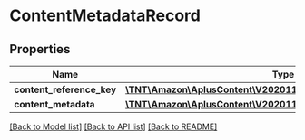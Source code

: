 # ContentMetadataRecord

## Properties
Name | Type | Description | Notes
------------ | ------------- | ------------- | -------------
**content_reference_key** | [**\TNT\Amazon\AplusContent\V20201101\Model\ContentReferenceKey**](ContentReferenceKey.md) |  | 
**content_metadata** | [**\TNT\Amazon\AplusContent\V20201101\Model\ContentMetadata**](ContentMetadata.md) |  | 

[[Back to Model list]](../README.md#documentation-for-models) [[Back to API list]](../README.md#documentation-for-api-endpoints) [[Back to README]](../README.md)


